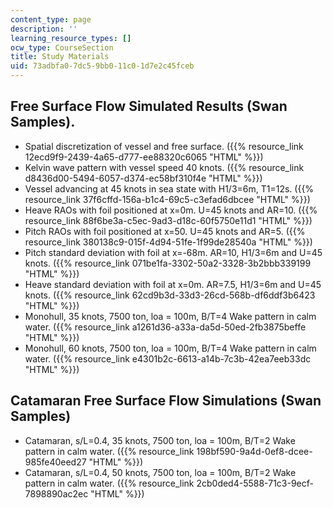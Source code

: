 ```yaml
---
content_type: page
description: ''
learning_resource_types: []
ocw_type: CourseSection
title: Study Materials
uid: 73adbfa0-7dc5-9bb0-11c0-1d7e2c45fceb
---
```


Free Surface Flow Simulated Results (Swan Samples).
---------------------------------------------------

*   Spatial discretization of vessel and free surface. ({{% resource_link 12ecd9f9-2439-4a65-d777-ee88320c6065 "HTML" %}})
*   Kelvin wave pattern with vessel speed 40 knots. ({{% resource_link d8436d00-5494-6057-d374-ec58bf310f4e "HTML" %}})
*   Vessel advancing at 45 knots in sea state with H1/3=6m, T1=12s. ({{% resource_link 37f6cffd-156a-b1c4-69c5-c3efad6dbcee "HTML" %}})
*   Heave RAOs with foil positioned at x=0m. U=45 knots and AR=10. ({{% resource_link 88f6be3a-c5ec-9ad3-d18c-60f5750e11d1 "HTML" %}})
*   Pitch RAOs with foil positioned at x=50. U=45 knots and AR=5. ({{% resource_link 380138c9-015f-4d94-51fe-1f99de28540a "HTML" %}})
*   Pitch standard deviation with foil at x=-68m. AR=10, H1/3=6m and U=45 knots. ({{% resource_link 071be1fa-3302-50a2-3328-3b2bbb339199 "HTML" %}})
*   Heave standard deviation with foil at x=0m. AR=7.5, H1/3=6m and U=45 knots. ({{% resource_link 62cd9b3d-33d3-26cd-568b-df6ddf3b6423 "HTML" %}})
*   Monohull, 35 knots, 7500 ton, loa = 100m, B/T=4 Wake pattern in calm water. ({{% resource_link a1261d36-a33a-da5d-50ed-2fb3875beffe "HTML" %}})
*   Monohull, 60 knots, 7500 ton, loa = 100m, B/T=4 Wake pattern in calm water. ({{% resource_link e4301b2c-6613-a14b-7c3b-42ea7eeb33dc "HTML" %}})

Catamaran Free Surface Flow Simulations (Swan Samples)
------------------------------------------------------

*   Catamaran, s/L=0.4, 35 knots, 7500 ton, loa = 100m, B/T=2 Wake pattern in calm water. ({{% resource_link 198bf590-9a4d-0ef8-dcee-985fe40eed27 "HTML" %}})
*   Catamaran, s/L=0.4, 50 knots, 7500 ton, loa = 100m, B/T=2 Wake pattern in calm water. ({{% resource_link 2cb0ded4-5588-71c3-9ecf-7898890ac2ec "HTML" %}})